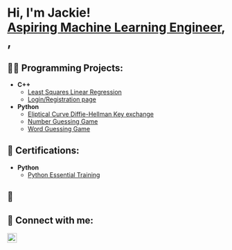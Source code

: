 <h1>Hi, I'm Jackie! <br/><a href="https://github.com/LiJackieS">Aspiring Machine Learning Engineer</a>, <a href="https://www.linkedin.com/in/LiJackieS/"></a>,

<h2>👨‍💻 Programming Projects:</h2>

- <b>C++</b>
  - [Least Squares Linear Regression](https://github.com/LiJackieS/Linear-Algebra)
  - [Login/Registration page](https://github.com/LiJackieS/Registration-login-Page/blob/main/README.md)
- <b>Python</b>
  - [Eliptical Curve Diffie-Hellman Key exchange](https://github.com/LiJackieS/Cryptography)
  - [Number Guessing Game](https://github.com/LiJackieS/Python)
  - [Word Guessing Game](https://github.com/LiJackieS/Python)
    

<h2>📄 Certifications:</h2>

- <b>Python</b>
  - [Python Essential Training](https://www.linkedin.com/learning/certificates/475e83f4fd1c21f9afd9621a11d6ee5d3293dbb379040e7af8d09ba87ef55b96)

<h2> 🔭 

<h2> 🤳 Connect with me:</h2>


[<img align="left" alt="JackieLi | LinkedIn" width="22px" src="https://cdn.jsdelivr.net/npm/simple-icons@v3/icons/linkedin.svg" />][linkedin]

[linkedin]: https://linkedin.com/in/LiJackieS

<!--
Here are some ideas to get you started:

- 🔭 I’m currently working on ...
- 🌱 I’m currently learning ...
- 👯 I’m looking to collaborate on ...
- 🤔 I’m looking for help with ...
- 💬 Ask me about ...
- 📫 How to reach me: ...
- 😄 Pronouns: ...
- ⚡ Fun fact: ...
-->
